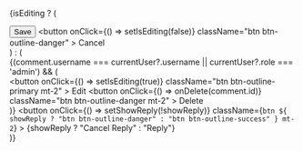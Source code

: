 {isEditing ? (
                <div>
                    <ReactQuill
                        value={editContent}
                        onChange={setEditContent}
                        className="mb-2"
                    />
                    <div className="d-flex ">
                        <button
                            onClick={handleEditSave}
                            className="btn btn-outline-primary mr-2"
                        >
                            Save
                        </button>
                        <button
                            onClick={() => setIsEditing(false)}
                            className="btn btn-outline-danger"
                        >
                            Cancel
                        </button>
                    </div>
                </div>
            ) : (
                <div>
                    <div className="d-flex">
                        {(comment.username === currentUser?.username || currentUser?.role === 'admin') && (
                            <div >
                                <button
                                    onClick={() => setIsEditing(true)}
                                    className="btn btn-outline-primary mt-2"
                                >
                                    Edit
                                </button>
                                <button
                                    onClick={() => onDelete(comment.id)}
                                    className="btn btn-outline-danger mt-2"
                                >
                                    Delete
                                </button>
                            </div>
                        )}
                        <button
                            onClick={() => setShowReply(!showReply)}
                            className={`btn ${
                                showReply
                                    ? "btn btn-outline-danger"
                                    : "btn btn-outline-success"
                            } mt-2`}
                        >
                            {showReply ? "Cancel Reply" : "Reply"}
                        </button>
                    </div>
                </div>
            )}
            </div>